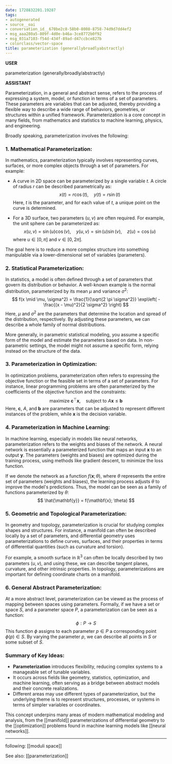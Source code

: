 ```yaml
---
date: 1728832201.19287
tags:
- autogenerated
- source__oai
- conversation_id__670be2c8-58b0-8008-8758-74d9d7dd4ef2
- msg_aaa280a5-809f-4d0e-b46a-3ce8772b0f92
- msg_031a7103-f54d-434f-89ad-d47ccbce827b
- colorclass/vector-space
title: parameterization (generallybroadlyabstractly)
---
```


**USER**

parameterization (generally/broadly/abstractly)


**ASSISTANT**

Parameterization, in a general and abstract sense, refers to the process of expressing a system, model, or function in terms of a set of parameters. These parameters are variables that can be adjusted, thereby providing a flexible way to describe a wide range of behaviors, geometries, or structures within a unified framework. Parameterization is a core concept in many fields, from mathematics and statistics to machine learning, physics, and engineering.

Broadly speaking, parameterization involves the following:

### 1. **Mathematical Parameterization**:
In mathematics, parameterization typically involves representing curves, surfaces, or more complex objects through a set of parameters. For example:

- A curve in 2D space can be parameterized by a single variable $t$. A circle of radius $r$ can be described parametrically as:
  $$
  x(t) = r \cos(t), \quad y(t) = r \sin(t)
  $$
  Here, $t$ is the parameter, and for each value of $t$, a unique point on the curve is determined.

- For a 3D surface, two parameters $(u, v)$ are often required. For example, the unit sphere can be parameterized as:
  $$
  x(u, v) = \sin(u) \cos(v), \quad y(u, v) = \sin(u) \sin(v), \quad z(u) = \cos(u)
  $$
  where $u \in [0, \pi]$ and $v \in [0, 2\pi]$.

The goal here is to reduce a more complex structure into something manipulable via a lower-dimensional set of variables (parameters).

### 2. **Statistical Parameterization**:
In statistics, a model is often defined through a set of parameters that govern its distribution or behavior. A well-known example is the normal distribution, parameterized by its mean $\mu$ and variance $\sigma^2$:
$$
f(x \mid \mu, \sigma^2) = \frac{1}{\sqrt{2 \pi \sigma^2}} \exp\left( - \frac{(x - \mu)^2}{2 \sigma^2} \right)
$$
Here, $\mu$ and $\sigma^2$ are the parameters that determine the location and spread of the distribution, respectively. By adjusting these parameters, we can describe a whole family of normal distributions.

More generally, in parametric statistical modeling, you assume a specific form of the model and estimate the parameters based on data. In non-parametric settings, the model might not assume a specific form, relying instead on the structure of the data.

### 3. **Parameterization in Optimization**:
In optimization problems, parameterization often refers to expressing the objective function or the feasible set in terms of a set of parameters. For instance, linear programming problems are often parameterized by the coefficients of the objective function and the constraints:
$$
\text{maximize} \ \mathbf{c}^\top \mathbf{x}, \quad \text{subject to} \ A\mathbf{x} \leq \mathbf{b}
$$
Here, $\mathbf{c}$, $A$, and $\mathbf{b}$ are parameters that can be adjusted to represent different instances of the problem, while $\mathbf{x}$ is the decision variable.

### 4. **Parameterization in Machine Learning**:
In machine learning, especially in models like neural networks, parameterization refers to the weights and biases of the network. A neural network is essentially a parameterized function that maps an input $\mathbf{x}$ to an output $\mathbf{y}$. The parameters (weights and biases) are optimized during the training process, using methods like gradient descent, to minimize the loss function.

If we denote the network as a function $f(\mathbf{x}; \theta)$, where $\theta$ represents the entire set of parameters (weights and biases), the learning process adjusts $\theta$ to improve the model's predictions. Thus, the model can be seen as a family of functions parameterized by $\theta$:
$$
\hat{\mathbf{y}} = f(\mathbf{x}; \theta)
$$

### 5. **Geometric and Topological Parameterization**:
In geometry and topology, parameterization is crucial for studying complex shapes and structures. For instance, a manifold can often be described locally by a set of parameters, and differential geometry uses parameterizations to define curves, surfaces, and their properties in terms of differential quantities (such as curvature and torsion).

For example, a smooth surface in $\mathbb{R}^3$ can often be locally described by two parameters $(u, v)$, and using these, we can describe tangent planes, curvature, and other intrinsic properties. In topology, parameterizations are important for defining coordinate charts on a manifold.

### 6. **General Abstract Parameterization**:
At a more abstract level, parameterization can be viewed as the process of mapping between spaces using parameters. Formally, if we have a set or space $S$, and a parameter space $P$, a parameterization can be seen as a function:
$$
\phi: P \to S
$$
This function $\phi$ assigns to each parameter $p \in P$ a corresponding point $\phi(p) \in S$. By varying the parameter $p$, we can describe all points in $S$ or some subset of $S$.

### **Summary of Key Ideas**:
- **Parameterization** introduces flexibility, reducing complex systems to a manageable set of tunable variables.
- It occurs across fields like geometry, statistics, optimization, and machine learning, often serving as a bridge between abstract models and their concrete realizations.
- Different areas may use different types of parameterization, but the underlying theme is to represent structures, processes, or systems in terms of simpler variables or coordinates.

This concept underpins many areas of modern mathematical modeling and analysis, from the [[manifold]] parameterizations of differential geometry to the [[optimization]] problems found in machine learning models like [[neural networks]].


---


following: [[moduli space]]

See also: [[parameterization]]